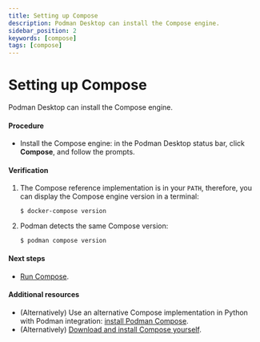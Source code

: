 ```yaml
---
title: Setting up Compose
description: Podman Desktop can install the Compose engine.
sidebar_position: 2
keywords: [compose]
tags: [compose]
---
```


# Setting up Compose

Podman Desktop can install the Compose engine.

#### Procedure

- Install the Compose engine: in the Podman Desktop status bar, click **<icon icon="fa-solid fa-download" size="lg" />Compose**, and follow the prompts.

#### Verification

1. The Compose reference implementation is in your `PATH`, therefore, you can display the Compose engine version in a terminal:

   ```shell-session
   $ docker-compose version
   ```

1. Podman detects the same Compose version:

   ```shell-session
   $ podman compose version
   ```

#### Next steps

- [Run Compose](/docs/compose/running-compose).

#### Additional resources

- (Alternatively) Use an alternative Compose implementation in Python with Podman integration: [install Podman Compose](https://github.com/containers/podman-compose#installation).
- (Alternatively) [Download and install Compose yourself](https://github.com/docker/compose/relases).
